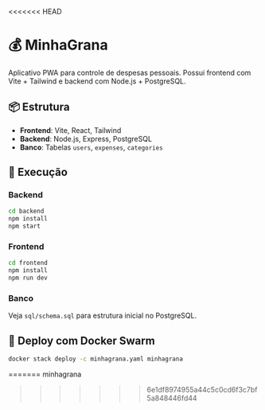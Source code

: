 <<<<<<< HEAD
# 💰 MinhaGrana

Aplicativo PWA para controle de despesas pessoais. Possui frontend com Vite + Tailwind e backend com Node.js + PostgreSQL.

## 📦 Estrutura
- **Frontend**: Vite, React, Tailwind
- **Backend**: Node.js, Express, PostgreSQL
- **Banco**: Tabelas `users`, `expenses`, `categories`

## 🚀 Execução

### Backend
```bash
cd backend
npm install
npm start
```

### Frontend
```bash
cd frontend
npm install
npm run dev
```

### Banco
Veja `sql/schema.sql` para estrutura inicial no PostgreSQL.

## 🐳 Deploy com Docker Swarm
```bash
docker stack deploy -c minhagrana.yaml minhagrana
```
=======
minhagrana
>>>>>>> 6e1df8974955a44c5c0cd6f3c7bf5a848446fd44
